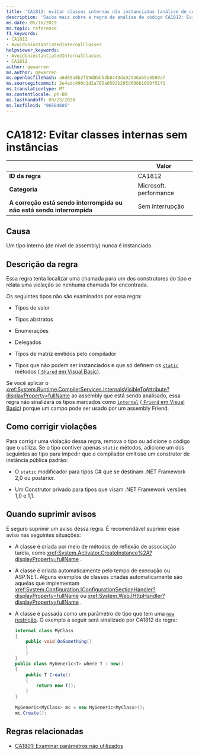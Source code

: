```yaml
---
title: 'CA1812: evitar classes internas não instanciadas (análise de código)'
description: 'Saiba mais sobre a regra de análise de código CA1812: Evite classes internas não instanciadas'
ms.date: 05/16/2019
ms.topic: reference
f1_keywords:
- CA1812
- AvoidUninstantiatedInternalClasses
helpviewer_keywords:
- AvoidUninstantiatedInternalClasses
- CA1812
author: gewarren
ms.author: gewarren
ms.openlocfilehash: a6d89a0b2f59d8bb53b8449da92936ab5e4580a7
ms.sourcegitcommit: 2e4adc490c1d2a705a0592b295d606b10b9f51f1
ms.translationtype: MT
ms.contentlocale: pt-BR
ms.lasthandoff: 09/25/2020
ms.locfileid: "96584685"
---
```

# <a name="ca1812-avoid-uninstantiated-internal-classes"></a>CA1812: Evitar classes internas sem instâncias

| | Valor |
|-|-|
| **ID da regra** |CA1812|
| **Categoria** |Microsoft. performance|
| **A correção está sendo interrompida ou não está sendo interrompida** |Sem interrupção|

## <a name="cause"></a>Causa

Um tipo interno (de nível de assembly) nunca é instanciado.

## <a name="rule-description"></a>Descrição da regra

Essa regra tenta localizar uma chamada para um dos construtores do tipo e relata uma violação se nenhuma chamada for encontrada.

Os seguintes tipos não são examinados por essa regra:

- Tipos de valor

- Tipos abstratos

- Enumerações

- Delegados

- Tipos de matriz emitidos pelo compilador

- Tipos que não podem ser instanciados e que só definem os [`static`](../../../csharp/language-reference/keywords/static.md) métodos ([ `Shared` em Visual Basic](../../../visual-basic/language-reference/modifiers/shared.md)).

Se você aplicar o <xref:System.Runtime.CompilerServices.InternalsVisibleToAttribute?displayProperty=fullName> ao assembly que está sendo analisado, essa regra não sinalizará os tipos marcados como [`internal`](../../../csharp/language-reference/keywords/internal.md) ([ `Friend` em Visual Basic](../../../visual-basic/language-reference/modifiers/friend.md)) porque um campo pode ser usado por um assembly Friend.

## <a name="how-to-fix-violations"></a>Como corrigir violações

Para corrigir uma violação dessa regra, remova o tipo ou adicione o código que o utiliza. Se o tipo contiver apenas `static` métodos, adicione um dos seguintes ao tipo para impedir que o compilador emitisse um construtor de instância pública padrão:

- O `static` modificador para tipos C# que se destinam .NET Framework 2,0 ou posterior.

- Um Construtor privado para tipos que visam .NET Framework versões 1,0 e 1,1.

## <a name="when-to-suppress-warnings"></a>Quando suprimir avisos

É seguro suprimir um aviso dessa regra. É recomendável suprimir esse aviso nas seguintes situações:

- A classe é criada por meio de métodos de reflexão de associação tardia, como <xref:System.Activator.CreateInstance%2A?displayProperty=fullName> .

- A classe é criada automaticamente pelo tempo de execução ou ASP.NET. Alguns exemplos de classes criadas automaticamente são aquelas que implementam <xref:System.Configuration.IConfigurationSectionHandler?displayProperty=fullName> ou <xref:System.Web.IHttpHandler?displayProperty=fullName> .

- A classe é passada como um parâmetro de tipo que tem uma [ `new` restrição](../../../csharp/language-reference/keywords/new-constraint.md). O exemplo a seguir será sinalizado por CA1812 de regra:

    ```csharp
    internal class MyClass
    {
        public void DoSomething()
        {
        }
    }
    public class MyGeneric<T> where T : new()
    {
        public T Create()
        {
            return new T();
        }
    }

    MyGeneric<MyClass> mc = new MyGeneric<MyClass>();
    mc.Create();
    ```

## <a name="related-rules"></a>Regras relacionadas

- [CA1801: Examinar parâmetros não utilizados](ca1801.md)
